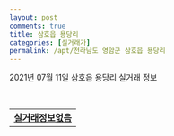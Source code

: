 ```yaml
---
layout: post
comments: true
title: 삼호읍 용당리
categories: [실거래가]
permalink: /apt/전라남도 영암군 삼호읍 용당리
---
```


2021년 07월 11일 삼호읍 용당리 실거래 정보

<script type="text/javascript">
  google.charts.load('current', {'packages':['corechart']});
  google.charts.setOnLoadCallback(drawChart);

  function drawChart() {
    var data = google.visualization.arrayToDataTable([['거래일', '매매', '전월세', '전매'], ['20-07', 25, 2, 0], ['20-08', 42, 1, 0], ['20-09', 87, 1, 0], ['20-10', 107, 3, 0], ['20-11', 137, 0, 0], ['20-12', 70, 4, 0], ['21-01', 30, 6, 0], ['21-02', 15, 5, 0], ['21-03', 16, 9, 0], ['21-04', 19, 7, 0], ['21-05', 20, 5, 0], ['21-06', 26, 3, 0], ['21-07', 2, 0, 0]]);

    var options = {
      title: '최근 1년간 유형별 거래량 추이',
      legend: { position: 'bottom' }
    };

    var chart = new google.visualization.LineChart(document.getElementById('columnchart_material'));
    chart.draw(data, (options));년간 
  }
</script>

<div id="columnchart_material" style="width: 95%; margin-left: -35px; display: block"></div>
<br>
<table>
  <tr>
    <td colspan="4" style="font-weight: bold;"><a href="https://search.naver.com/search.naver?query=삼호읍 용당리 실거래정보없음">실거래정보없음</a></td>
  </tr>
    
</table>
    